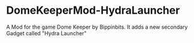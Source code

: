 # DomeKeeperMod-HydraLauncher
A Mod for the game Dome Keeper by Bippinbits. It adds a new secondary Gadget called "Hydra Launcher"
